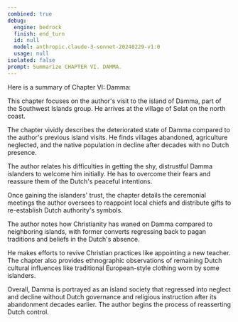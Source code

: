 ```yaml
---
combined: true
debug:
  engine: bedrock
  finish: end_turn
  id: null
  model: anthropic.claude-3-sonnet-20240229-v1:0
  usage: null
isolated: false
prompt: Summarize CHAPTER VI. DAMMA.
---
```

Here is a summary of Chapter VI: Damma:

This chapter focuses on the author's visit to the island of Damma, part of the Southwest Islands group. He arrives at the village of Selat on the north coast.

The chapter vividly describes the deteriorated state of Damma compared to the author's previous island visits. He finds villages abandoned, agriculture neglected, and the native population in decline after decades with no Dutch presence.

The author relates his difficulties in getting the shy, distrustful Damma islanders to welcome him initially. He has to overcome their fears and reassure them of the Dutch's peaceful intentions.

Once gaining the islanders' trust, the chapter details the ceremonial meetings the author oversees to reappoint local chiefs and distribute gifts to re-establish Dutch authority's symbols.

The author notes how Christianity has waned on Damma compared to neighboring islands, with former converts regressing back to pagan traditions and beliefs in the Dutch's absence.

He makes efforts to revive Christian practices like appointing a new teacher. The chapter also provides ethnographic observations of remaining Dutch cultural influences like traditional European-style clothing worn by some islanders.

Overall, Damma is portrayed as an island society that regressed into neglect and decline without Dutch governance and religious instruction after its abandonment decades earlier. The author begins the process of reasserting Dutch control.